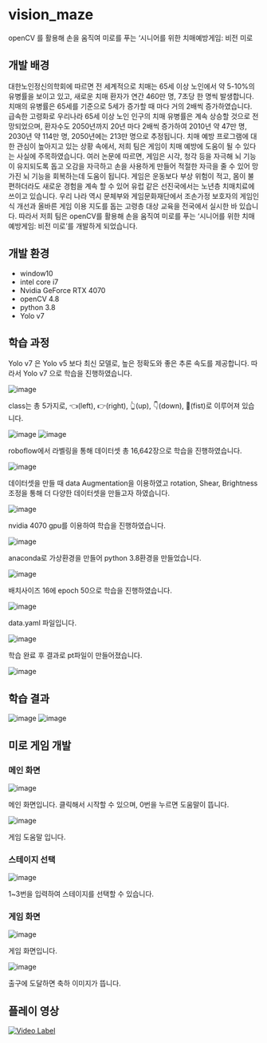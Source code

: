 # vision_maze
openCV 를 활용해 손을 움직여 미로를 푸는 ‘시니어를 위한 치매예방게임: 비전 미로

## 개발 배경
대한노인정신의학회에 따르면 전 세계적으로 치매는 65세 이상 노인에서 약 5-10%의 유병률을 보이고 있고, 새로운 치매 환자가 연간 460만 명, 7초당 한 명씩 발생합니다. 치매의 유병률은 65세를 기준으로 5세가 증가할 때 마다 거의 2배씩 증가하였습니다. 급속한 고령화로 우리나라 65세 이상 노인 인구의 치매 유병률은 계속 상승할 것으로 전망되었으며, 환자수도 2050년까지 20년 마다 2배씩 증가하여 2010년 약 47만 명, 2030년 약 114만 명, 2050년에는 213만 명으로 추정됩니다. 치매 예방 프로그램에 대한 관심이 높아지고 있는 상황 속에서, 저희 팀은 게임이 치매 예방에 도움이 될 수 있다는 사실에 주목하였습니다. 여러 논문에 따르면, 게임은 시각, 청각 등을 자극해 뇌 기능이 유지되도록 돕고 오감을 자극하고 손을 사용하게 만들어 적절한 자극을 줄 수 있어 망가진 뇌 기능을 회복하는데 도움이 됩니다. 게임은 운동보다 부상 위험이 적고, 몸이 불편하더라도 새로운 경험을 계속 할 수 있어 유럽 같은 선진국에서는 노년층 치매치료에 쓰이고 있습니다. 우리 나라 역시 문체부와 게임문화재단에서 조손가정 보호자의 게임인식 개선과 올바른 게임 이용 지도를 돕는 고령층 대상 교육을 전국에서 실시한 바 있습니다.
따라서 저희 팀은 openCV를 활용해 손을 움직여 미로를 푸는 ‘시니어를 위한 치매예방게임: 비전 미로’를 개발하게 되었습니다.


## 개발 환경
- window10
- intel core i7
- Nvidia GeForce RTX 4070
- openCV 4.8
- python 3.8
- Yolo v7
  
## 학습 과정
Yolo v7 은 Yolo v5 보다 최신 모델로, 높은 정확도와 좋은 추론 속도를 제공합니다. 따라서 Yolo v7 으로 학습을 진행하였습니다.

![image](https://github.com/MIN60/vision_maze/assets/49427080/d891f374-8204-42bf-9c3e-da9d83294eef)

class는 총 5가지로, 👈(left), 👉(right), 👆(up), 👇(down), 👊(fist)로 이루어져 있습니다.

![image](https://github.com/MIN60/vision_maze/assets/49427080/09269aa0-d0b6-446e-80c9-b7d19a1ccb78)
![image](https://github.com/MIN60/vision_maze/assets/49427080/e780ea08-fe70-45c0-9218-7894a8c9c901)

roboflow에서 라벨링을 통해 데이터셋 총 16,642장으로 학습을 진행하였습니다.

![image](https://github.com/MIN60/vision_maze/assets/49427080/970815df-c060-4fa5-b601-38f5c86485b7)

데이터셋을 만들 때 data Augmentation을 이용하였고 rotation, Shear, Brightness조정을 통해 더 다양한 데이터셋을 만들고자 하였습니다.

![image](https://github.com/MIN60/vision_maze/assets/49427080/2d7689f7-b4a1-496a-85a9-3069f7b0ca89)

nvidia 4070 gpu를 이용하여 학습을 진행하였습니다.

![image](https://github.com/MIN60/vision_maze/assets/49427080/fa82da45-73f1-4b52-a596-9ab70e5b682b)

anaconda로 가상환경을 만들어 python 3.8환경을 만들었습니다.

![image](https://github.com/MIN60/vision_maze/assets/49427080/bd8cfece-94ae-4abc-835e-666af27c18fa)

배치사이즈 16에 epoch 50으로 학습을 진행하였습니다.

![image](https://github.com/MIN60/vision_maze/assets/49427080/474b882a-eb21-4bc4-acd0-82d0c531e5b5)

data.yaml 파일입니다.

![image](https://github.com/MIN60/vision_maze/assets/49427080/7d4589de-4239-4d0d-a349-a53ce4a3c5e6)

학습 완료 후 결과로 pt파일이 만들어졌습니다.

![image](https://github.com/MIN60/vision_maze/assets/49427080/5cd4484b-ad68-4df6-9308-e59961e0338d)

## 학습 결과

![image](https://github.com/MIN60/vision_maze/assets/49427080/06bd65c7-4472-4c6d-9f6f-575e06f72951)
![image](https://github.com/MIN60/vision_maze/assets/49427080/9b44be75-3aa7-49f2-b036-3ac161540860)


## 미로 게임 개발

### 메인 화면

![image](https://github.com/MIN60/vision_maze/assets/49427080/052f9ecd-6dcd-4384-b793-6b676c693822)

메인 화면입니다. 클릭해서 시작할 수 있으며, 0번을 누르면 도움말이 뜹니다.

![image](https://github.com/MIN60/vision_maze/assets/49427080/32c96ae7-fbf9-452e-82f5-c095ed4206b7)

게임 도움말 입니다.

### 스테이지 선택

![image](https://github.com/MIN60/vision_maze/assets/49427080/50467fb5-5a29-4c6e-9953-d24209e5c87b)

1~3번을 입력하여 스테이지를 선택할 수 있습니다.

### 게임 화면

![image](https://github.com/MIN60/vision_maze/assets/49427080/da11d768-1c5f-46a8-8244-ff236ed0cf40)

게임 화면입니다.

![image](https://github.com/MIN60/vision_maze/assets/49427080/f8a3a2b1-f706-47e8-9733-a2d3be6c34eb)

출구에 도달하면 축하 이미지가 뜹니다.

## 플레이 영상
[![Video Label](http://img.youtube.com/vi/bLYTToW55a4/0.jpg)](https://youtu.be/bLYTToW55a4)






